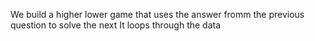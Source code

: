 We build a higher lower game that uses the answer fromm the previous question to solve the next
It loops through the data